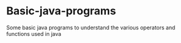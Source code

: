 # Basic-java-programs
Some basic java programs to understand the various operators and functions used in java
